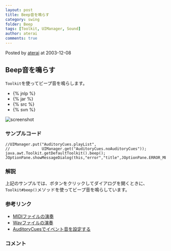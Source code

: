 ```yaml
---
layout: post
title: Beep音を鳴らす
category: swing
folder: Beep
tags: [Toolkit, UIManager, Sound]
author: aterai
comments: true
---
```


Posted by [aterai](http://terai.xrea.jp/aterai.html) at 2003-12-08

## Beep音を鳴らす
`Toolkit`を使ってビープ音を鳴らします。

- {% jnlp %}
- {% jar %}
- {% src %}
- {% svn %}

<!-- dummy comment line for breaking list -->

![screenshot](https://lh3.googleusercontent.com/_9Z4BYR88imo/TQTIE6ivySI/AAAAAAAAASM/H5qY8r_auGc/s800/Beep.png)

### サンプルコード
<pre class="prettyprint"><code>//UIManager.put("AuditoryCues.playList",
//              UIManager.get("AuditoryCues.noAuditoryCues"));
java.awt.Toolkit.getDefaultToolkit().beep();
JOptionPane.showMessageDialog(this,"error","title",JOptionPane.ERROR_MESSAGE);
</code></pre>

### 解説
上記のサンプルでは、ボタンをクリックしてダイアログを開くときに、`Toolkit#beep()`メソッドを使ってビープ音を鳴らしています。

### 参考リンク
- [MIDIファイルの演奏](http://terai.xrea.jp/Swing/MidiSystem.html)
- [Wavファイルの演奏](http://terai.xrea.jp/Swing/Sound.html)
- [AuditoryCuesでイベント音を設定する](http://terai.xrea.jp/Swing/AuditoryCues.html)

<!-- dummy comment line for breaking list -->


### コメント
